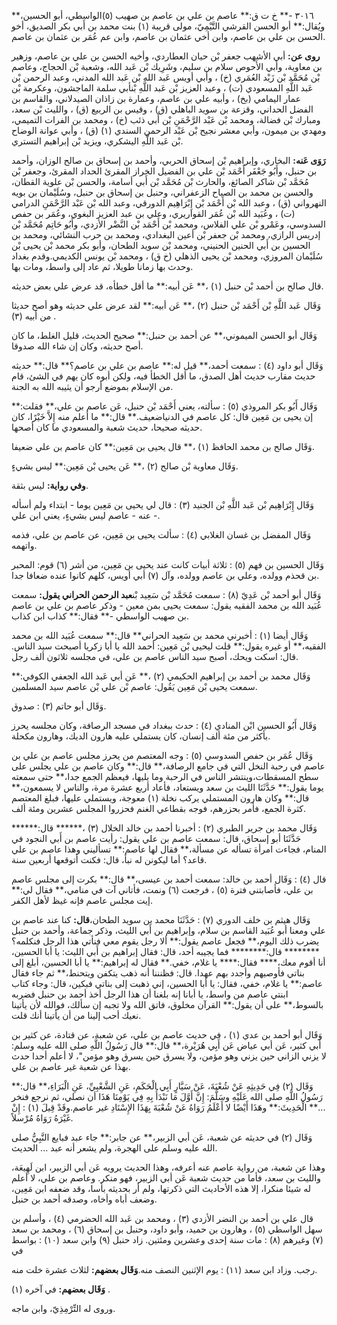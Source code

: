 ٣٠١٦ -** خ ت ق:** عاصم بن علي بن عاصم بن صهيب (٥)الواسطي، أبو الحسين،** ويُقال:** أبو الحسن القرشي التَّيْمِيّ، مولى قريبة (١) بنت محمد بن أَبي بكر الصديق، أخو الحسن بن علي بن عاصم، وابن أخي عثمان بن عاصم، وابن عم عُمَر بن عثمان بن عاصم.

**روى عن:** أبي الأشهب جعفر بْن حيان العطاردي، وأخيه الحسن بن علي بن عاصم، وزهير بن معاوية، وأبي الأَحوص سلام بن سليم، وشَرِيك بْن عَبد الله، وشعبة بْن الحجاج، وعاصم بْن مُحَمَّد بْن زَيْد العُمَري (خ) ، وأبي أويس عَبد الله بْن عَبد الله المدني، وعبد الرحمن بْن عَبد اللَّهِ المسعودي (ت) ، وعبد العزيز بْن عَبد اللَّهِ بْنأبي سلمة الماجشون، وعكرمة بْن عمار اليمامي (بخ) ، وأبيه علي بن عاصم، وعمارة بن زاذان الصيدلاني، والقاسم بن الفضل الحداني، وقزعة بن سويد الباهلي (ق) ، وقيس بن الربيع (ق) ، والليث بْن سعد، ومبارك بْن فضالة، ومحمد بْن عَبْد الرَّحْمَنِ بْن أَبي ذئب (خ) ، ومحمد بن الفرات التميمي، ومهدي بن ميمون، وأبي معشر نجيح بْن عَبْد الرحمن السندي (١) (ق) ، وأبي عوانة الوضاح بْن عَبد اللَّهِ اليشكري، ويزيد بْن إبراهيم التستري.

**رَوَى عَنه:** البخاري، وإبراهيم بْن إسحاق الحربي، وأحمد بن إسحاق بن صالح الوزان، وأحمد بن حنبل، وأَبُو جَعْفَر أَحْمَد بْن علي بن الفضيل الخراز المقرئ الحداد المقرئ، وجعفر بْن مُحَمَّد بْن شاكر الصائغ، والحارث بْن مُحَمَّد بْن أَبي أسامة، والحسن بْن علوية القطان، والحسن بن محمد بن الصباح الزعفراني، وحنبل بن إسحاق بن حنبل، وسُلَيْمان بن بويه النهرواني (ق) ، وعبد الله بْن أَحْمَد بْن إِبْرَاهِيم الدورقي، وعبد الله بْن عَبْد الرَّحْمَنِ الدرامي (ت) ، وعُبَيد الله بْن عُمَر القواريري، وعلي بن عبد العزيز البغوي، وعُمَر بن حفص السدوسي، وعَمْرو بْن علي الفلاس، ومحمد بْن أَحْمَد بْن النَّضْر الأزدي، وأَبُو حَاتِم مُحَمَّد بْن إدريس الرازي، ومحمد بْن جعفر بْن أعين البغدادي، ومحمد بن حرب النشائي، ومحمد بن الحسين بن أَبي الحنين الحنيني، ومحمد بْن سويد الطحان، وأبو بكر محمد بْن يحيى بْن سُلَيْمان المروزي، ومحمد بْن يحيى الذهلي (خ ق) ، ومحمد بْن يونس الكديمي.وقدم بغداد وحدث بها زمانا طويلا، ثم عاد إلى واسط، ومات بها.

قال صالح بن أحمد بْن حنبل (١) ،** عَن أبيه:** ما أقل خطأه، قد عرض علي بعض حديثه.

وَقَال عَبد اللَّهِ بْن أَحْمَد بْن حنبل (٢) ،** عَن أبيه:** لقد عرض علي حديثه وهو أصح حديثا من أبيه (٣) .

وَقَال أبو الحسن الميموني،** عن أحمد بن حنبل:** صحيح الحديث، قليل الغلط، ما كان أصح حديثه، وكان إن شاء الله صدوقا.

وَقَال أبو داود (٤) : سمعت أحمد،** قيل له:** عاصم بن علي بن عاصم؟** قال:** حديثه حديث مقارب حديث أهل الصدق، ما أقل الخطأ فيه، ولكن أبوه كان يهم في الشئ، قام من الإسلام بموضع أرجو أن يثيبه الله به الجنة.

وَقَال أَبُو بكر المروذي (٥) : سألته، يعني أَحْمَد بْن حنبل، عَن عاصم بن علي،** فقلت:** إن يحيى بن مَعِين قال: كل عاصم في الدنياضعيف.** قال:** ما أعلم منه إِلاَّ خَيْرًا، كان حديثه صحيحا، حديث شعبة والمسعودي ما كان أصحها.

وَقَال صالح بن محمد الحافظ (١) ،** قال يحيى بن مَعِين:** كان عاصم بن علي ضعيفا.

وَقَال معاوية بْن صالح (٢) ،** عَن يحيى بْن مَعِين:** ليس بشيءٍ.

**وفي رواية:** ليس بثقة.

وَقَال إِبْرَاهِيم بْن عَبد اللَّهِ بْن الجنيد (٣) : قال لي يحيى بن مَعِين يوما - ابتداء ولم أسأله عنه - عاصم ليس بشيءٍ، يعني ابن علي -.

وَقَال المفضل بن غسان الغلابي (٤) : سألت يحيى بن مَعِين، عن عاصم بن علي، فذمه واتهمه.

وَقَال الحسين بن فهم (٥) : ثلاثة أبيات كانت عند يحيى بن مَعِين، من أشر (٦) قوم: المحبر بن قحذم وولده، وعلي بن عاصم وولده، وآل (٧) أبي أويس، كلهم كانوا عنده ضعافا جدا.

وَقَال أبو أحمد بْن عَدِيّ (٨) : سمعت مُحَمَّد بْن سَعِيد بْن**عبد الرحمن الحراني يقول:** سمعت عُبَيد الله بن محمد الفقيه يقول: سمعت يحيى بمن معين - وذكر عاصم بن علي بن عاصم بن صهيب الواسطي -** فقال:** كذاب ابن كذاب.

وَقَال أيضا (١) : أخبرني محمد بن سَعِيد الحراني** قال:** سمعت عُبَيد الله بن محمد الفقيه،** أو غيره يقول:** قلت ليحيى بْن مَعِين: أحمد الله يا أبا زكريا أصبحت سيد الناس. قال: اسكت ويحك، أصبح سيد الناس عاصم بن علي، في مجلسه ثلاثون ألف رجل.

وَقَال محمد بن أحمد بن إبراهيم الحكيمي (٢) ،** عَن أبي عَبد الله الجعفي الكوفي:** سمعت يحيى بْن مَعِين يَقُول: عاصم بْن علي بْن عاصم سيد المسلمين.

وَقَال أبو حاتم (٣) : صدوق.

وَقَال أَبُو الحسين ابْن المنادي (٤) : حدث ببغداد في مسجد الرصافة، وكان مجلسه يحرز بأكثر من مئة ألف إنسان، كان يستملي عليه هارون الديك، وهارون مكحلة.

وَقَال عُمَر بن حفص السدوسي (٥) : وجه المعتصم من يحرز مجلس عاصم بن علي بن عاصم في رحبة النخل التي في جامع الرصافة،** قال:** وكان عاصم بن علي يجلس على سطح المسقطات،وينتشر الناس في الرحبة وما يليها، فيعظم الجمع جدا،** حتى سمعته يوما يقول:** حَدَّثَنَا الليث بن سعد ويستعاد، فأعاد أربع عشرة مرة، والناس لا يسمعون،** قال:** وكان هارون المستملي يركب نخلة (١) معوجة، ويستملي عليها، فبلغ المعتصم كثرة الجمع، فأمر بحزرهم، فوجه بقطاعي الغنم فحزروا المجلس عشرين ومئة ألف.

وَقَال محمد بن جرير الطبري (٢) : أخبرنا أحمد بن خالد الخلال (٣) ،****** قال:****** حَدَّثَنَا أبو إسحاق، قال: سمعت عاصم بن علي يقول: رأيت عاصم بن أَبي النجود في المنام، فجاءت امرأة تسأله عن مسألة،** فقال لها عاصم:** تسأليني وهذا عاصم بن علي قاعد؟ أما ليكونن له نبأ، قال: فكنت أتوقعها أربعين سنة.

قال (٤) : وَقَال أحمد بن خالد: سمعت أحمد بن عيسى،** قال:** بكرت إلى مجلس عاصم بن علي، فأصابتني فترة (٥) ، فرجعت (٦) ونمت، فأتاني آت في منامي،** فقال لي:** إيت مجلس عاصم فإنه غيظ لأهل الكفر.

وَقَال هيثم بن خلف الدوري (٧) : حَدَّثَنَا محمد بن سويد الطحان،**قال:** كنا عند عاصم بن علي ومعنا أبو عُبَيد القاسم بن سلام، وإبراهيم بن أَبي الليث، وذكر جماعة، وأحمد بن حنبل يضرب ذلك اليوم،** فجعل عاصم يقول:** ألا رجل يقوم معي فنأتي هذا الرجل فنكلمه؟******** قال:******** فما يجيبه أحد، قال: فقال إبراهيم بن أَبي الليث: يا أبا الحسين، أنا أقوم معك،**** فقال:**** يا غلام، خفي.** فقال له إبراهيم:** يا أبا الحسين، أبلغ إلى بناتي فأوصيهم وأجدد بهم عهدا. قال: فظنننا أنه ذهب يتكفن ويتحنط،** ثم جاء فقال عاصم:** يا غلام، خفي، فقال: يا أبا الحسين، إني ذهبت إلى بناتي فبكين، قال: وجاء كتاب ابنتي عاصم من واسط، يا أبانا إنه بلغنا أن هذا الرجل أخذ أحمد بن حنبل فضربه بالسوط،** على أن يقول:** القرآن مخلوق، فاتق الله ولا تجبه إن سألك، فوالله لأن يأتينا نعيك أحب إلينا من أن يأتينا أنك قلت.

وَقَال أبو أحمد بن عدي (١) ، في حديث عاصم بن علي، عن شعبة، عن قتادة، عن كثير بن أَبي كثير، عَن أبي عياض عَن أَبِي هُرَيْرة،** قال:** قال رَسُولُ اللَّهِ صلى الله عليه وسلم: لا يزني الزاني حين يزني وهو مؤمن، ولا يسرق حين يسرق وهو مؤمن"، لا أعلم أحدا حدث بهذا عن شعبة غير عاصم بن علي.

وَقَال (٢) فِي حَدِيثِهِ عَنْ شُعْبَةَ، عَنْ سَيَّارٍ أَبِي الْحَكَمِ، عَنِ الشَّعْبِيِّ، عَنِ الْبَرَاءِ،** قال:** رَسُولُ اللَّهِ صلى الله عَلَيْهِ وسَلَّمَ: إِنَّ أَوَّلَ مَا نَبْدَأُ بِهِ فِي يَوْمِنَا هَذَا أن نصلي، ثم نرجع فنخر ...** الْحَدِيثَ:** وهَذَا أَيْضًا لا أَعْلَمُ رَوَاهُ عَنْ شُعْبَةَ بِهَذَا الإِسْنَادِ غير عاصم.وقَدْ قِيلَ (١) : إِنْ غَيْرَهُ رَوَاهُ مُرْسلاً.

وَقَال (٢) في حديثه عن شعبة، عَن أبي الزبير،** عن جابر:** جاء عبد فبايع النَّبِيُّ صلى الله عليه وسلم على الهجرة، ولم يشعر أنه عبد ... الحديث.

وهذا عن شعبة، من رواية عاصم عنه أعرفه، وهذا الحديث يرويه عَن أبي الزبير، ابن لَهِيعَة، والليث بن سعد، فأما من حديث شعبة عَن أبي الزبير، فهو منكر. وعاصم بن علي، لا أعلم له شيئا منكرا، إلا هذه الأحاديث التي ذكرتها، ولم أر بحديثه بأسا، وقد ضعفه ابن مَعِين، وضعف أباه وأخاه، وصدقه أحمد بن حنبل.

قال علي بن أحمد بن النضر الأزدي (٣) ، ومحمد بن عَبد الله الحضرمي (٤) ، وأسلم بن سهل الواسطي (٥) ، وهارون بن حميد، وأبو داود، وحنبل بن إسحاق (٦) ، ومحمد بن سعد (٧) وغيرهم (٨) : مات سنة إحدى وعشرين ومئتين. زاد حنبل (٩) وابن سعد (١٠) : بواسط في

رجب. وزاد ابن سعد (١١) : يوم الإثنين النصف منه.**وَقَال بعضهم:** لثلاث عشرة خلت منه.

**وَقَال بعضهم:** في آخره (١) .

وروى له التِّرْمِذِيّ، وابن ماجه.